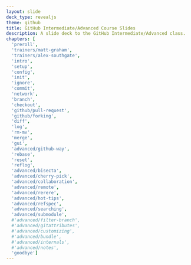```yaml
---
layout: slide
deck_type: revealjs
theme: github
title: GitHub Intermediate/Advanced Course Slides
description: A slide deck to the GitHub Intermediate/Advanced class.
chapters: [
  'preroll',
  'trainers/matt-graham',
  'trainers/alex-southgate',
  'intro',
  'setup',
  'config',
  'init',
  'ignore',
  'commit',
  'network',
  'branch',
  'checkout',
  'github/pull-request',
  'github/forking',
  'diff',
  'log',
  'rm-mv',
  'merge',
  'gui',
  'advanced/github-way',
  'rebase',
  'reset',
  'reflog',
  'advanced/bisecta',
  'advanced/cherry-pick',
  'advanced/collaboration',
  'advanced/remote',
  'advanced/rerere',
  'advanced/hot-tips',
  'advanced/refspec',
  'advanced/searching',
  'advanced/submodule',
  #'advanced/filter-branch',
  #'advanced/gitattributes',
  #'advanced/customizing',
  #'advanced/bundle',
  #'advanced/internals',
  #'advanced/notes',
  'goodbye']
---
```

